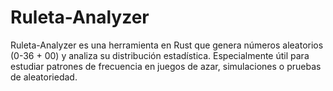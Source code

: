 # Ruleta-Analyzer
Ruleta-Analyzer es una herramienta en Rust que genera números aleatorios (0-36 + 00) y analiza su distribución estadística. Especialmente útil para estudiar patrones de frecuencia en juegos de azar, simulaciones o pruebas de aleatoriedad.
